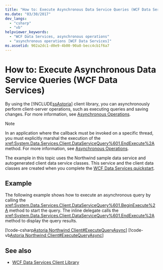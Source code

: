 ```yaml
---
title: "How to: Execute Asynchronous Data Service Queries (WCF Data Services)"
ms.date: "03/30/2017"
dev_langs: 
  - "csharp"
  - "vb"
helpviewer_keywords: 
  - "WCF Data Services, asynchronous operations"
  - "asynchronous operations [WCF Data Services]"
ms.assetid: 902a2dc1-d0e9-4b00-90a8-becc4cb1f6a7
---
```

# How to: Execute Asynchronous Data Service Queries (WCF Data Services)
By using the [!INCLUDE[ssAstoria](../../../../includes/ssastoria-md.md)] client library, you can asynchronously perform client-server operations, such as executing queries and saving changes. For more information, see [Asynchronous Operations](../../../../docs/framework/data/wcf/asynchronous-operations-wcf-data-services.md).  
  
> [!NOTE]
>  In an application where the callback must be invoked on a specific thread, you must explicitly marshal the execution of the <xref:System.Data.Services.Client.DataServiceQuery%601.EndExecute%2A> method. For more information, see [Asynchronous Operations](../../../../docs/framework/data/wcf/asynchronous-operations-wcf-data-services.md).  
  
 The example in this topic uses the Northwind sample data service and autogenerated client data service classes. This service and the client data classes are created when you complete the [WCF Data Services quickstart](../../../../docs/framework/data/wcf/quickstart-wcf-data-services.md).  
  
## Example  
 The following example shows how to execute an asynchronous query by calling the <xref:System.Data.Services.Client.DataServiceQuery%601.BeginExecute%2A> method to start the query. The inline delegate calls the <xref:System.Data.Services.Client.DataServiceQuery%601.EndExecute%2A> method to display the query results.  
  
 [!code-csharp[Astoria Northwind Client#ExecuteQueryAsync](../../../../samples/snippets/csharp/VS_Snippets_Misc/astoria_northwind_client/cs/source.cs#executequeryasync)]
 [!code-vb[Astoria Northwind Client#ExecuteQueryAsync](../../../../samples/snippets/visualbasic/VS_Snippets_Misc/astoria_northwind_client/vb/source.vb#executequeryasync)]  
  
## See also

- [WCF Data Services Client Library](../../../../docs/framework/data/wcf/wcf-data-services-client-library.md)

